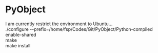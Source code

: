 PyObject
========
I am currently restrict the environment to Ubuntu...<br/>
./configure --prefix=/home/fsp/Codes/Git/PyObject/Python-compiled enable-shared<br/>
make<br/>
make install
